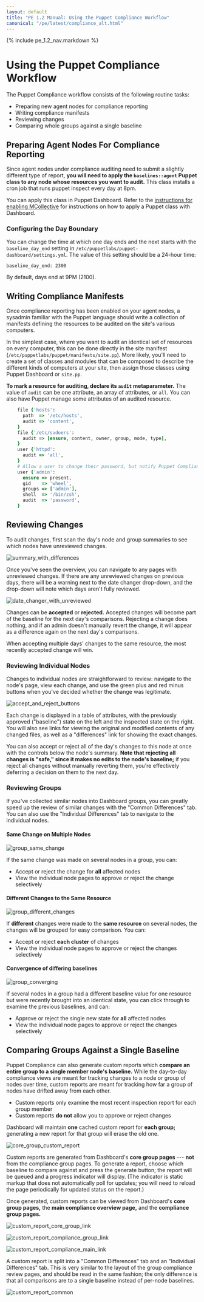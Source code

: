 ```yaml
---
layout: default
title: "PE 1.2 Manual: Using the Puppet Compliance Workflow"
canonical: "/pe/latest/compliance_alt.html"
---
```


{% include pe_1.2_nav.markdown %}

Using the Puppet Compliance Workflow
=====

The Puppet Compliance workflow consists of the following routine tasks:

- Preparing new agent nodes for compliance reporting
- Writing compliance manifests
- Reviewing changes
- Comparing whole groups against a single baseline

Preparing Agent Nodes For Compliance Reporting
-----

Since agent nodes under compliance auditing need to submit a slightly different type of report, **you will need to apply the `baselines::agent` Puppet class to any node whose resources you want to audit.** This class installs a cron job that runs puppet inspect every day at 8pm. 

You can apply this class in Puppet Dashboard. Refer to the [instructions for enabling MCollective](./using.html#enabling-mcollective) for instructions on how to apply a Puppet class with Dashboard.

### Configuring the Day Boundary

You can change the time at which one day ends and the next starts with the `baseline_day_end` setting in `/etc/puppetlabs/puppet-dashboard/settings.yml`. The value of this setting should be a 24-hour time:

    baseline_day_end: 2300

By default, days end at 9PM (2100). 

Writing Compliance Manifests
-----

Once compliance reporting has been enabled on your agent nodes, a sysadmin familiar with the Puppet language should write a collection of manifests defining the resources to be audited on the site's various computers. 

In the simplest case, where you want to audit an identical set of resources on every computer, this can be done directly in the site manifest (`/etc/puppetlabs/puppet/manifests/site.pp`). More likely, you'll need to create a set of classes and modules that can be composed to describe the different kinds of computers at your site, then assign those classes using Puppet Dashboard or `site.pp`.

**To mark a resource for auditing, declare its `audit` metaparameter.** The value of `audit` can be one attribute, an array of attributes, or `all`. You can also have Puppet manage some attributes of an audited resource. 

~~~ ruby
    file {'hosts':
      path  => '/etc/hosts',
      audit => 'content',
    }
    file {'/etc/sudoers':
      audit => [ensure, content, owner, group, mode, type],
    }
    user {'httpd':
      audit => 'all',
    }
    # Allow a user to change their password, but notify Puppet Compliance when they do:
    user {'admin':
      ensure => present,
      gid    => 'wheel',
      groups => ['admin'],
      shell  => '/bin/zsh',
      audit  => 'password',
    }
~~~


Reviewing Changes
-----

To audit changes, first scan the day's node and group summaries to see which nodes have unreviewed changes. 

![summary_with_differences][]

Once you've seen the overview, you can navigate to any pages with unreviewed changes. If there are any unreviewed changes on previous days, there will be a warning next to the date changer drop-down, and the drop-down will note which days aren't fully reviewed. 

![date_changer_with_unreviewed][]

Changes can be **accepted** or **rejected.** Accepted changes will become part of the baseline for the next day's comparisons. Rejecting a change does nothing, and if an admin doesn't manually revert the change, it will appear as a difference again on the next day's comparisons. 

When accepting multiple days' changes to the same resource, the most recently accepted change will win. 

### Reviewing Individual Nodes

Changes to individual nodes are straightforward to review: navigate to the node's page, view each change, and use the green plus and red minus buttons when you've decided whether the change was legitimate. 

![accept_and_reject_buttons][]

Each change is displayed in a table of attributes, with the previously approved ("baseline") state on the left and the inspected state on the right. You will also see links for viewing the original and modified contents of any changed files, as well as a "differences" link for showing the exact changes. 

You can also accept or reject all of the day's changes to this node at once with the controls below the node's summary. **Note that rejecting all changes is "safe," since it makes no edits to the node's baseline;** if you reject all changes without manually reverting them, you're effectively deferring a decision on them to the next day. 

### Reviewing Groups

If you've collected similar nodes into Dashboard groups, you can greatly speed up the review of similar changes with the "Common Differences" tab. You can also use the "Individual Differences" tab to navigate to the individual nodes.

#### Same Change on Multiple Nodes

![group_same_change][]

If the same change was made on several nodes in a group, you can:

- Accept or reject the change for **all** affected nodes
- View the individual node pages to approve or reject the change selectively

#### Different Changes to the Same Resource

![group_different_changes][]

If **different** changes were made to the **same resource** on several nodes, the changes will be grouped for easy comparison. You can:

- Accept or reject **each cluster** of changes
- View the individual node pages to approve or reject the changes selectively 

#### Convergence of differing baselines

![group_converging][]

If several nodes in a group had a different baseline value for one resource but were recently brought into an identical state, you can click through to examine the previous baselines, and can:

- Approve or reject the single new state for **all** affected nodes
- View the individual node pages to approve or reject the changes selectively

Comparing Groups Against a Single Baseline
-----

Puppet Compliance can also generate custom reports which **compare an entire group to a single member node's baseline.** While the day-to-day compliance views are meant for tracking changes to a node or group of nodes over time, custom reports are meant for tracking how far a group of nodes have drifted away from each other. 

- Custom reports only examine the most recent inspection report for each group member
- Custom reports **do not** allow you to approve or reject changes

Dashboard will maintain **one** cached custom report for **each group;** generating a new report for that group will erase the old one.

![core_group_custom_report][]

Custom reports are generated from Dashboard's **core group pages** --- **not** from the compliance group pages. To generate a report, choose which baseline to compare against and press the generate button; the report will be queued and a progress indicator will display. (The indicator is static markup that does not automatically poll for updates; you will need to reload the page periodically for updated status on the report.) 

Once generated, custom reports can be viewed from Dashboard's **core group pages,** the **main compliance overview page,** and the **compliance group pages.** 

![custom_report_core_group_link][]

![custom_report_compliance_group_link][]

![custom_report_compliance_main_link][]

A custom report is split into a "Common Differences" tab and an "Individual Differences" tab. This is very similar to the layout of the group compliance review pages, and should  be read in the same fashion; the only difference is that all comparisons are to a single baseline instead of per-node baselines. 

![custom_report_common][]

[accept_and_reject_buttons]: ./images/baseline/accept_and_reject_buttons.png
[core_group_custom_report]: ./images/baseline/core_group_custom_report.png
[custom_report_core_group_link]: ./images/baseline/custom_report_core_group_link.png
[custom_report_compliance_group_link]: ./images/baseline/custom_report_compliance_group_link.png
[custom_report_compliance_main_link]: ./images/baseline/custom_report_compliance_main_link.png
[custom_report_common]: ./images/baseline/custom_report_common.png
[date_changer_with_unreviewed]: ./images/baseline/date_changer_with_unreviewed.png
[group_converging]: ./images/baseline/group_converging.png
[group_different_changes]: ./images/baseline/group_different_changes.png
[group_same_change]: ./images/baseline/group_same_change.png
[summary_with_differences]: ./images/baseline/summary_with_differences.png

